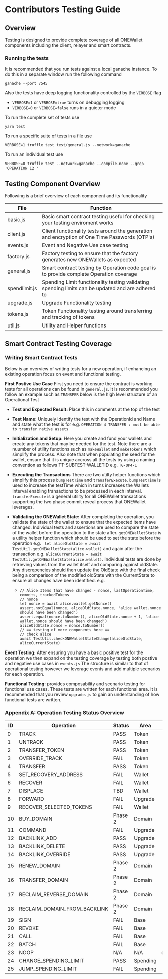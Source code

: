 # Contributors Testing Guide

## Overview
Testing is designed to provide complete coverage of all ONEWallet components including the client, relayer and smart contracts.

### Running the tests
It is recommended that you run tests against a local ganache instance. To do this in a separate window run the following command
```
ganache --port 7545
```

Also the tests have deep logging functionality controlled by the `VERBOSE` flag
* `VERBOSE=1` or `VERBOSE=true` turns on debugging logging
* `VERBOSE=0` or `VERBOSE=false` runs in a quieter mode


To run the complete set of tests use
```
yarn test
```

To run a specific suite of tests in a file use
```
VERBOSE=1 truffle test test/general.js --network=ganache
```

To run an individual test use
```
VERBOSE=0 truffle test --network=ganache --compile-none --grep 'OPERATION 12 '
```

## Testing Component Overview

Following is a brief overview of each component and its functionality

| File          | Function |
| --------------| -------- | 
| basic.js      | Basic smart contract testing useful for checking your testing enviroment works|
| client.js     | Client functionality tests around the generation and encryption of One Time Passwords (OTP's)
| events.js     | Event and Negative Use case testing |
| factory.js    | Factory testing to ensure that the factory generates new ONEWallets as expected |
| general.js    | Smart contract testing by Operation code goal is to provide complete Operation coverage |
| spendlimit.js | Spending Limit functionality testing validating spending limits can be updated and are adhered to |
| upgrade.js    | Upgrade Functionality testing |
| tokens.js     | Token Functionality testing around transferring and tracking of tokens |
| util.js       | Utility and Helper functions |

## Smart Contract Testing Coverage

### Writing Smart Contract Tests

Below is an overview of writing tests for a new operation, if enhancing an existing operation focus on event and functional testing.

**First Postive Use Case** 
First you need to ensure the contract is working tests for all operations can be found in `general.js`. It is recommended you follow an example such as `TRANSFER` below is the high level structure of an Operational Test

* **Test and Expected Result:** Place this in comments at the top of the test

* **Test Name:** Uniquely Identify the test with the OperationId and Name and state what the test is for e.g. `OPERATION 4 TRANSFER : must be able to transfer native assets`

* **Initialization and Setup:** Here you create and fund your wallets and create any tokens that may be needed for the test. Note there are a nuumber of utility functions such as `makeWallet` and `makeTokens` which simplify the process. Also note that when populating the seed for the wallet, ensure that it is unique accross all the tests by using a naming convention as follows
TT-SUBTEST-WALLETID e.g. `TG-OP4-1`

* **Executing the Transactions** There are two utilty helper functions which simplify this process `bumpTestTime` and  `transferExecute`. `bumpTestTime` is used to increase the testTime which in turns increases the Wallets Interval enabling transactions to be processed in each interval. `transferExecute` is a general utility for all ONEWallet transactions supporting the two phase commit reveal process that ONEWallet leverages.

* **Validating the ONEWallet State:** After completing the operation, you validate the state of the wallet to ensure that the expected items have changed. Individual tests and assertions are used to compare the state of the wallet before the operation to the state after. `getONEWalletState` is a utility helper function which should be used to set the state before the operation e.g. ` let aliceOldState = await TestUtil.getONEWalletState(alice.wallet)` and again after the transaction e.g. `aliceCurrentState = await TestUtil.getONEWalletState(alice.wallet)`. Individual tests are done by retrieving values from the wallet itself and comparing against oldState. Any discrepencies should then update the OldState with the final check being a comparison of the modified oldState with the CurrentState to ensure all changes have been identified. e.g.
  * ```
    // Alice Items that have changed - nonce, lastOperationTime, commits, trackedTokens
    // nonce
    let nonce = await alice.wallet.getNonce()
    assert.notEqual(nonce, aliceOldState.nonce, 'alice wallet.nonce should have been changed')
    assert.equal(nonce.toNumber(), aliceOldState.nonce + 1, 'alice wallet.nonce should have been changed')
    aliceOldState.nonce = nonce.toNumber()
    // == testing of more components here ==
    // check alice
    await TestUtil.checkONEWalletStateChange(aliceOldState, aliceCurrentState)
**Event Testing:** After ensuring you have a basic positive test for the operation we then expand on the testing coverage by testing both postive and negative use cases in `events.js` The structure is similar to that of operational testing however we leverage events and add multiple scenarios for each operation.

**Functional Testing:** provides composability and scenario testing for functional use cases. These tests are written for each functional area. It is recommended that you review `upgrade.js` to gain an understanding of how functional tests are written.
### Appendix A: Operation Testing Status Overview

| ID | Operation                    | Status  | Area     | Notes |
| -- | ---------------------------- | ------- | -------- | ----- | 
| 0	 | TRACK	                    | PASS    | Token    |
| 1	 | UNTRACK 	                    | PASS	  | Token    |
| 2	 | TRANSFER_TOKEN	            | PASS	  | Token    |
| 3	 | OVERRIDE_TRACK	            | FAIL	  | Token    |
| 4	 | TRANSFER	                    | PASS	  | Token    | 
| 5	 | SET_RECOVERY_ADDRESS	        | FAIL	  | Wallet   |
| 6	 | RECOVER	                    | FAIL	  | Wallet   |
| 7	 | DISPLACE	                    | TBD	  | Wallet   |
| 8	 | FORWARD                      | FAIL    | Upgrade  |
| 9	 | RECOVER_SELECTED_TOKENS	    | FAIL	  | Wallet   |
| 10 | BUY_DOMAIN	                | Phase 2 | Domain   |
| 11 | COMMAND	                    | FAIL    | Upgrade  |
| 12 | BACKLINK_ADD	                | PASS	  | Upgrade  |
| 13 | BACKLINK_DELETE	            | PASS	  | Upgrade  |
| 14 | BACKLINK_OVERRIDE	        | PASS	  | Upgrade  |
| 15 | RENEW_DOMAIN	                | Phase 2 | Domain   |
| 16 | TRANSFER_DOMAIN	            | Phase 2 | Domain   |
| 17 | RECLAIM_REVERSE_DOMAIN       | Phase 2 | Domain   |
| 18 | RECLAIM_DOMAIN_FROM_BACKLINK | Phase 2 | Domain   |
| 19 | SIGN	                        | FAIL	  | Base     |
| 20 | REVOKE                       | FAIL	  | Base     |
| 21 | CALL                         | FAIL	  | Base     |
| 22 | BATCH                        | FAIL	  | Base     |
| 23 | NOOP                         | N/A	  | N/A      | obsolete 
| 24 | CHANGE_SPENDING_LIMIT        | PASS	  | Spending |
| 25 | JUMP_SPENDING_LIMIT          | FAIL	  | Spending | 
